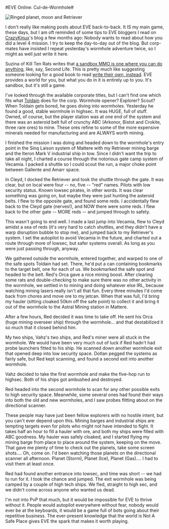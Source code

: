 #EVE Online: Cul-de-Wormhole#

![Ringed planet, moon and Retriever](http://westkarana.com/wp-content/uploads/2009/12/ExeFile-2009-12-06-21-29-39-48.jpg "Ringed planet, moon and Retriever")

I don't really like making posts about EVE back-to-back. It IS my main game, these days, but I am oft reminded of some tips to EVE bloggers I read on [CrazyKinux](http://www.crazykinux.com/)'s blog a few months ago: Nobody wants to read about how you did a level 4 mission. I try to keep the day-to-day out of the blog. But corp-mates have insisted I repeat yesterday's wormhole adventure twice, so I might as well just write it here.

Suzina of Kill Ten Rats writes that [a sandbox MMO is one where you can do anything](http://www.killtenrats.com/2009/12/06/the-ultimate-sandbox-mmo/), like, say, Second Life. This is pretty much like suggesting someone looking for a good book to read [write their own, instead](http://www.nanowrimo.org/). EVE provides a world for you, but what you do in it is entirely up to you. It's sandbox, but it's still a game.

I've looked through the available corporate titles, but I can't find one which fits what [Toldain](http://toldaintalks.blogspot.com/) does for the corp. Wormhole opener? Explorer? Scout? When Toldain gets bored, he goes diving into wormholes. Yesterday he found a good, stable wormhole in highsec. It was HUGE, full of stuff. Owned, of course, but the player station was at one end of the system and there was an asteroid belt full of crunchy ABC (Arkonor, Bistot and Crokite, three rare ores) to mine. These ores refine to some of the more expensive minerals needed for manufacturing and are ALWAYS worth mining.

I finished the mission I was doing and headed down to the wormhole's entry point in the Sinq Laison system of Mattere with my Retriever mining barge and the Iteron Mark V industrial ship in tow. Since I didn't want the trip to take all night, I charted a course through the notorious gate camp system of Vecamia. I packed a shuttle so I could scout the run, a major choke point between Gallente and Amarr space.

In Cleyd, I docked the Retriever and took the shuttle through the gate. It was clear, but on local were four -- no, five -- "red" names. Pilots with low security status. Known lowsec pirates, in other words. It was clear something was going on, but maybe they were just hunting the asteroid belts. I flew to the opposite gate, and found some reds. I accidentally flew back to the Cleyd gate (nerves!), and NOW there were some reds. I flew back to the other gate -- MORE reds -- and jumped through to safety.

This wasn't going to end well. I made a last jump into Vecamia, flew to Cleyd amidst a sea of reds (it's very hard to catch shuttles, and they didn't have a warp disruption bubble to stop me), and jumped back to my Retriever's system. I set the autopilot to avoid Vecamia in the future, and charted out a route through more of lowsec, but safer systems overall. As long as you were just passing through, anyway.

We gathered outside the wormhole, entered together, and warped to one of the safe spots Toldain had set. There, he'd put a can containing bookmarks to the target belt, one for each of us. We bookmarked the safe spot and headed to the belt. Red's Orca gave a nice mining boost. After clearing some rats and double-checking to make sure there was no other activity in the wormhole, we settled in to mining and doing whatever else IRL, because watching mining lasers really isn't all that fun. Every three minutes I'd come back from chores and move ore to my jetcan. When that was full, I'd bring my hauler (sitting cloaked 50km off the safe point) to collect it and bring it out of the wormhole to the Astral Mining station in Mattere.

After a few hours, Red decided it was time to take off. He sent his Orca (huge mining overseer ship) through the wormhole... and that destabilized it so much that it closed behind him.

My two ships, Vahz's two ships, and Red's miner were all stuck in the wormhole. We would have been very much out of luck if Red hadn't had probe launchers fitted to his ship. He scanned down another wormhole exit that opened deep into low security space. Dotlan pegged the systems as fairly safe, but Red kept scanning, and found a second exit into another wormhole.

Vahz decided to take the first wormhole and make the five-hop run to highsec. Both of his ships got ambushed and destroyed.

Red headed into the second wormhole to scan for any other possible exits to high security space. Meanwhile, some several ones had found their ways into both the old and new wormholes, and I saw probes flitting about on the directional scanner.

These people may have just been fellow explorers with no hostile intent, but you can't ever depend upon this. Mining barges and industrial ships are tempting targets even for pilots who might not have intended to fight. It takes half an hour to fill a hauler with ore, and both my ships were filled with ABC goodness. My hauler was safely cloaked, and I started flying my mining barge from place to place around the system, keeping on the move. That gave me plenty of time to check out the planets, take some screen shots.... Oh, come on. I'd been watching those planets on the directional scanner all afternoon. Planet (Storm), Planet (Ice), Planet (Gas).... I had to visit them at least once.

Red had found another entrance into lowsec, and time was short -- we had to run for it. I took the chance and jumped. The exit wormhole was being camped by a couple of high tech ships. We fled, straight to high sec, and we didn't come across anyone who wanted us dead.

I'm not into PvP that much, but it would be impossible for EVE to thrive without it. People would autopilot everywhere without fear, nobody would ever be at the keyboards, it would be a game full of bots going about their repetitive business. The ever-present knowledge that the world is Not A Safe Place gives EVE the spark that makes it worth playing.

